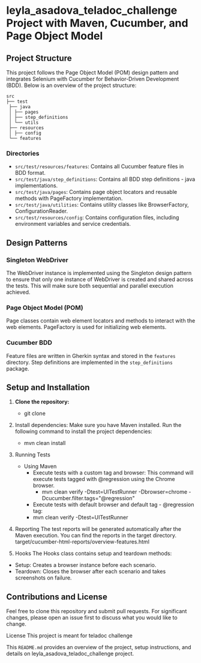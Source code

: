 # leyla_asadova_teladoc_challenge Project with Maven, Cucumber, and Page Object Model

## Project Structure

This project follows the Page Object Model (POM) design pattern and integrates Selenium with Cucumber 
for Behavior-Driven Development (BDD). 
Below is an overview of the project structure:

```
src
├── test
 ├── java
 │ ├── pages
 │ ├── step_definitions
 │ └── utils
 ├── resources
 │ ├── config
 └── features
```

### Directories

- `src/test/resources/features`: Contains all Cucumber feature files in BDD format.
- `src/test/java/step_definitions`: Contains all BDD step definitions - java implementations.
- `src/test/java/pages`: Contains page object locators and reusable methods with PageFactory implementation.
- `src/test/java/utilities`: Contains utility classes like BrowserFactory, ConfigurationReader.
- `src/test/resources/config`: Contains configuration files, including environment variables and service credentials.

## Design Patterns

### Singleton WebDriver
The WebDriver instance is implemented using the Singleton design pattern to ensure that 
only one instance of WebDriver is created and shared across the tests. This will make sure both sequential and parallel execution achieved.

### Page Object Model (POM)
Page classes contain web element locators and methods to interact with the web elements. PageFactory is used for initializing web elements.

### Cucumber BDD
Feature files are written in Gherkin syntax and stored in the `features` directory. Step definitions are implemented in the `step_definitions` package.

## Setup and Installation

1. **Clone the repository:**
   * git clone <repository-url>

2. Install dependencies:
Make sure you have Maven installed. Run the following command to install the project dependencies:
   * mvn clean install

3. Running Tests 
   * Using Maven
      * Execute tests with a custom tag and browser: This command will execute tests tagged with @regression using the Chrome browser.
        * mvn clean verify -Dtest=UITestRunner -Dbrowser=chrome -Dcucumber.filter.tags="@regression"
       * Execute tests with default browser and default tag - @regression tag:
        * mvn clean verify -Dtest=UITestRunner

4. Reporting
The test reports will be generated automatically after the Maven execution. You can find the reports in the target directory.
   target/cucumber-html-reports/overview-features.html
5. Hooks
The Hooks class contains setup and teardown methods:
  * Setup: Creates a browser instance before each scenario.
  * Teardown: Closes the browser after each scenario and takes screenshots on failure. 

## Contributions and License
Feel free to clone this repository and submit pull requests. For significant changes, please open an issue first to discuss what you would like to change.

License
This project is meant for teladoc challenge

This `README.md` provides an overview of the project, setup instructions, and details on leyla_asadova_teladoc_challenge project.